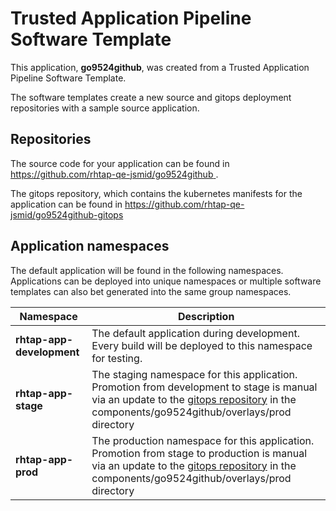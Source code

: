 # Trusted Application Pipeline Software Template

This application, **go9524github**, was created from a Trusted Application Pipeline Software Template.

The software templates create a new source and gitops deployment repositories with a sample source application. 

## Repositories

The source code for your application can be found in [https://github.com/rhtap-qe-jsmid/go9524github ](https://github.com/rhtap-qe-jsmid/go9524github ).
 
The gitops repository, which contains the kubernetes manifests for the application can be found in 
[https://github.com/rhtap-qe-jsmid/go9524github-gitops ](https://github.com/rhtap-qe-jsmid/go9524github-gitops ) 

## Application namespaces 

The default application will be found in the following namespaces. Applications can be deployed into unique namespaces or multiple software templates can also bet generated into the same group namespaces.  

|  Namespace   |  Description   |  
| -------- | -------- |   
| **rhtap-app-development** | The default application during development. Every build will be deployed to this namespace for testing. | 
| **rhtap-app-stage** | The staging namespace for this application. Promotion from development to stage is manual via an update to the [gitops repository](https://github.com/rhtap-qe-jsmid/go9524github-gitops ) in the components/go9524github/overlays/prod directory |  
| **rhtap-app-prod** | The production namespace for this application. Promotion from stage to production is manual via an update to the [gitops repository](https://github.com/rhtap-qe-jsmid/go9524github-gitops ) in the components/go9524github/overlays/prod directory | 